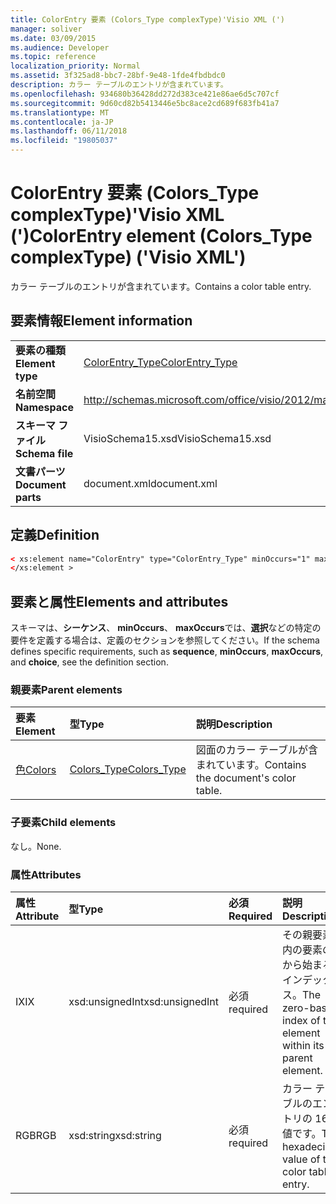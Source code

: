 ```yaml
---
title: ColorEntry 要素 (Colors_Type complexType)'Visio XML (')
manager: soliver
ms.date: 03/09/2015
ms.audience: Developer
ms.topic: reference
localization_priority: Normal
ms.assetid: 3f325ad8-bbc7-28bf-9e48-1fde4fbdbdc0
description: カラー テーブルのエントリが含まれています。
ms.openlocfilehash: 934680b36428dd272d383ce421e86ae6d5c707cf
ms.sourcegitcommit: 9d60cd82b5413446e5bc8ace2cd689f683fb41a7
ms.translationtype: MT
ms.contentlocale: ja-JP
ms.lasthandoff: 06/11/2018
ms.locfileid: "19805037"
---
```

# <a name="colorentry-element-colorstype-complextype-visio-xml"></a><span data-ttu-id="bd52d-103">ColorEntry 要素 (Colors_Type complexType)'Visio XML (')</span><span class="sxs-lookup"><span data-stu-id="bd52d-103">ColorEntry element (Colors_Type complexType) ('Visio XML')</span></span>

<span data-ttu-id="bd52d-104">カラー テーブルのエントリが含まれています。</span><span class="sxs-lookup"><span data-stu-id="bd52d-104">Contains a color table entry.</span></span>
  
## <a name="element-information"></a><span data-ttu-id="bd52d-105">要素情報</span><span class="sxs-lookup"><span data-stu-id="bd52d-105">Element information</span></span>

|||
|:-----|:-----|
|<span data-ttu-id="bd52d-106">**要素の種類**</span><span class="sxs-lookup"><span data-stu-id="bd52d-106">**Element type**</span></span> <br/> |[<span data-ttu-id="bd52d-107">ColorEntry_Type</span><span class="sxs-lookup"><span data-stu-id="bd52d-107">ColorEntry_Type</span></span>](colorentry_type-complextypevisio-xml.md) <br/> |
|<span data-ttu-id="bd52d-108">**名前空間**</span><span class="sxs-lookup"><span data-stu-id="bd52d-108">**Namespace**</span></span> <br/> |http://schemas.microsoft.com/office/visio/2012/main  <br/> |
|<span data-ttu-id="bd52d-109">**スキーマ ファイル**</span><span class="sxs-lookup"><span data-stu-id="bd52d-109">**Schema file**</span></span> <br/> |<span data-ttu-id="bd52d-110">VisioSchema15.xsd</span><span class="sxs-lookup"><span data-stu-id="bd52d-110">VisioSchema15.xsd</span></span>  <br/> |
|<span data-ttu-id="bd52d-111">**文書パーツ**</span><span class="sxs-lookup"><span data-stu-id="bd52d-111">**Document parts**</span></span> <br/> |<span data-ttu-id="bd52d-112">document.xml</span><span class="sxs-lookup"><span data-stu-id="bd52d-112">document.xml</span></span>  <br/> |
   
## <a name="definition"></a><span data-ttu-id="bd52d-113">定義</span><span class="sxs-lookup"><span data-stu-id="bd52d-113">Definition</span></span>

```XML
< xs:element name="ColorEntry" type="ColorEntry_Type" minOccurs="1" maxOccurs="unbounded" >
</xs:element >
```

## <a name="elements-and-attributes"></a><span data-ttu-id="bd52d-114">要素と属性</span><span class="sxs-lookup"><span data-stu-id="bd52d-114">Elements and attributes</span></span>

<span data-ttu-id="bd52d-115">スキーマは、**シーケンス**、 **minOccurs**、 **maxOccurs**では、**選択**などの特定の要件を定義する場合は、定義のセクションを参照してください。</span><span class="sxs-lookup"><span data-stu-id="bd52d-115">If the schema defines specific requirements, such as **sequence**, **minOccurs**, **maxOccurs**, and **choice**, see the definition section.</span></span> 
  
### <a name="parent-elements"></a><span data-ttu-id="bd52d-116">親要素</span><span class="sxs-lookup"><span data-stu-id="bd52d-116">Parent elements</span></span>

|<span data-ttu-id="bd52d-117">**要素**</span><span class="sxs-lookup"><span data-stu-id="bd52d-117">**Element**</span></span>|<span data-ttu-id="bd52d-118">**型**</span><span class="sxs-lookup"><span data-stu-id="bd52d-118">**Type**</span></span>|<span data-ttu-id="bd52d-119">**説明**</span><span class="sxs-lookup"><span data-stu-id="bd52d-119">**Description**</span></span>|
|:-----|:-----|:-----|
|[<span data-ttu-id="bd52d-120">色</span><span class="sxs-lookup"><span data-stu-id="bd52d-120">Colors</span></span>](colors-element-visiodocument_type-complextypevisio-xml.md) <br/> |[<span data-ttu-id="bd52d-121">Colors_Type</span><span class="sxs-lookup"><span data-stu-id="bd52d-121">Colors_Type</span></span>](colors_type-complextypevisio-xml.md) <br/> |<span data-ttu-id="bd52d-122">図面のカラー テーブルが含まれています。</span><span class="sxs-lookup"><span data-stu-id="bd52d-122">Contains the document's color table.</span></span>  <br/> |
   
### <a name="child-elements"></a><span data-ttu-id="bd52d-123">子要素</span><span class="sxs-lookup"><span data-stu-id="bd52d-123">Child elements</span></span>

<span data-ttu-id="bd52d-124">なし。</span><span class="sxs-lookup"><span data-stu-id="bd52d-124">None.</span></span>
  
### <a name="attributes"></a><span data-ttu-id="bd52d-125">属性</span><span class="sxs-lookup"><span data-stu-id="bd52d-125">Attributes</span></span>

|<span data-ttu-id="bd52d-126">**属性**</span><span class="sxs-lookup"><span data-stu-id="bd52d-126">**Attribute**</span></span>|<span data-ttu-id="bd52d-127">**型**</span><span class="sxs-lookup"><span data-stu-id="bd52d-127">**Type**</span></span>|<span data-ttu-id="bd52d-128">**必須**</span><span class="sxs-lookup"><span data-stu-id="bd52d-128">**Required**</span></span>|<span data-ttu-id="bd52d-129">**説明**</span><span class="sxs-lookup"><span data-stu-id="bd52d-129">**Description**</span></span>|<span data-ttu-id="bd52d-130">**使用可能な値**</span><span class="sxs-lookup"><span data-stu-id="bd52d-130">**Possible values**</span></span>|
|:-----|:-----|:-----|:-----|:-----|
|<span data-ttu-id="bd52d-131">IX</span><span class="sxs-lookup"><span data-stu-id="bd52d-131">IX</span></span>  <br/> |<span data-ttu-id="bd52d-132">xsd:unsignedInt</span><span class="sxs-lookup"><span data-stu-id="bd52d-132">xsd:unsignedInt</span></span>  <br/> |<span data-ttu-id="bd52d-133">必須</span><span class="sxs-lookup"><span data-stu-id="bd52d-133">required</span></span>  <br/> |<span data-ttu-id="bd52d-134">その親要素内の要素の 0 から始まるインデックス。</span><span class="sxs-lookup"><span data-stu-id="bd52d-134">The zero-based index of the element within its parent element.</span></span>  <br/> |<span data-ttu-id="bd52d-135">Xsd:unsignedInt の値を入力します。</span><span class="sxs-lookup"><span data-stu-id="bd52d-135">Values of the xsd:unsignedInt type.</span></span>  <br/> |
|<span data-ttu-id="bd52d-136">RGB</span><span class="sxs-lookup"><span data-stu-id="bd52d-136">RGB</span></span>  <br/> |<span data-ttu-id="bd52d-137">xsd:string</span><span class="sxs-lookup"><span data-stu-id="bd52d-137">xsd:string</span></span>  <br/> |<span data-ttu-id="bd52d-138">必須</span><span class="sxs-lookup"><span data-stu-id="bd52d-138">required</span></span>  <br/> |<span data-ttu-id="bd52d-139">カラー テーブルのエントリの 16 進値です。</span><span class="sxs-lookup"><span data-stu-id="bd52d-139">The hexadecimal value of the color table entry.</span></span>  <br/> |<span data-ttu-id="bd52d-140">Xsd:string の値を入力します。</span><span class="sxs-lookup"><span data-stu-id="bd52d-140">Values of the xsd:string type.</span></span>  <br/> |
   

